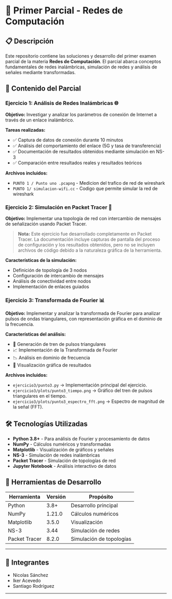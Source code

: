 # 📶 Primer Parcial - Redes de Computación

## 📋 Descripción

Este repositorio contiene las soluciones y desarrollo del primer examen parcial de la materia **Redes de Computación**. El parcial abarca conceptos fundamentales de redes inalámbricas, simulación de redes y análisis de señales mediante transformadas.

## 🎯 Contenido del Parcial

### **Ejercicio 1: Análisis de Redes Inalámbricas** 🌐
**Objetivo:** Investigar y analizar los parámetros de conexión de Internet a través de un enlace inalámbrico.

**Tareas realizadas:**
- ✅ Captura de datos de conexión durante 10 minutos
- ✅ Análisis del comportamiento del enlace (5G y tasa de transferencia)
- ✅ Documentación de resultados obtenidos mediante simulación en NS-3
- ✅ Comparación entre resultados reales y resultados teóricos

**Archivos incluidos:**
- `PUNTO 1 / Punto uno .pcapng` - Medicion del trafico de red de wireshark
- `PUNTO 1/ simulacion-wifi.cc` - Codigo que permite simular la red de wireshark

### **Ejercicio 2: Simulación en Packet Tracer** 🔧
**Objetivo:** Implementar una topología de red con intercambio de mensajes de señalización usando Packet Tracer.

> **Nota:** Este ejercicio fue desarrollado completamente en Packet Tracer. La documentación incluye capturas de pantalla del proceso de configuración y los resultados obtenidos, pero no se incluyen archivos de código debido a la naturaleza gráfica de la herramienta.

**Características de la simulación:**
- Definición de topología de 3 nodos
- Configuración de intercambio de mensajes
- Análisis de conectividad entre nodos
- Implementación de enlaces guiados

### **Ejercicio 3: Transformada de Fourier** 📊
**Objetivo:** Implementar y analizar la transformada de Fourier para analizar pulsos de ondas triangulares, con representación gráfica en el dominio de la frecuencia.

**Características del análisis:**
- 🔺 Generación de tren de pulsos triangulares
- 📈 Implementación de la Transformada de Fourier
- 📉 Análisis en dominio de frecuencia
- 🎨 Visualización gráfica de resultados

**Archivos incluidos:**
- `ejercicio3/punto3.py` → Implementación principal del ejercicio.  
- `ejercicio3/plots/punto3_tiempo.png` → Gráfico del tren de pulsos triangulares en el tiempo.  
- `ejercicio3/plots/punto3_espectro_fft.png` → Espectro de magnitud de la señal (FFT).  

## 🛠️ Tecnologías Utilizadas

- **Python 3.8+** - Para análisis de Fourier y procesamiento de datos
- **NumPy** - Cálculos numéricos y transformadas
- **Matplotlib** - Visualización de gráficos y señales
- **NS-3** - Simulación de redes inalámbricas
- **Packet Tracer** - Simulación de topologías de red
- **Jupyter Notebook** - Análisis interactivo de datos

## 🔧 Herramientas de Desarrollo

| Herramienta | Versión | Propósito |
|-------------|---------|-----------|
| Python | 3.8+ | Desarrollo principal |
| NumPy | 1.21.0 | Cálculos numéricos |
| Matplotlib | 3.5.0 | Visualización |
| NS-3 | 3.44 | Simulación de redes |
| Packet Tracer | 8.2.0 | Simulación de topologías |

---

## 👥 Integrantes
- Nicolas Sánchez  
- Iker Acevedo  
- Santiago Rodríguez  

---
